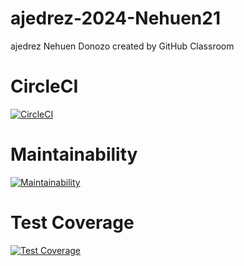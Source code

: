 # ajedrez-2024-Nehuen21
ajedrez Nehuen Donozo created by GitHub Classroom

# CircleCI
[![CircleCI](https://dl.circleci.com/status-badge/img/gh/um-computacion-tm/ajedrez-2024-Nehuen21/tree/main.svg?style=svg)](https://dl.circleci.com/status-badge/redirect/gh/um-computacion-tm/ajedrez-2024-Nehuen21/tree/main)

# Maintainability
[![Maintainability](https://api.codeclimate.com/v1/badges/cfce0e3e97bd529639dd/maintainability)](https://codeclimate.com/github/um-computacion-tm/ajedrez-2024-Nehuen21/maintainability)

# Test Coverage
[![Test Coverage](https://api.codeclimate.com/v1/badges/cfce0e3e97bd529639dd/test_coverage)](https://codeclimate.com/github/um-computacion-tm/ajedrez-2024-Nehuen21/test_coverage)
